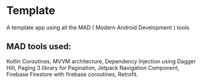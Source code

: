 # Template
A template app using all the MAD ( Modern Android Development ) tools

## MAD tools used:
Kotlin Coroutines, MVVM architecture, Dependency Injection using Dagger Hilt, Paging 3 library for Pagination, Jetpack Navigation Component, Firebase Firestore with firebase coroutines, Retrofit.

